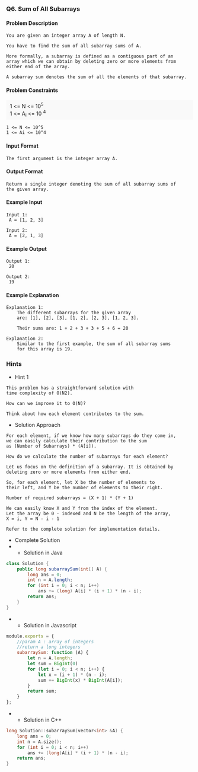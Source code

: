 ### Q6. Sum of All Subarrays
#### Problem Description
```text
You are given an integer array A of length N.

You have to find the sum of all subarray sums of A.

More formally, a subarray is defined as a contiguous part of an 
array which we can obtain by deleting zero or more elements from 
either end of the array.

A subarray sum denotes the sum of all the elements of that subarray.
```
#### Problem Constraints
<div style="background-color: #f9f9f9; padding: 5px 10px; ">
    1 &lt;= N &lt;= 10<sup>5</sup><br>
    1 &lt;= A<sub>i</sub> &lt;= 10 <sup>4</sup>
</div>

```text
1 <= N <= 10^5
1 <= Ai <= 10^4
```
#### Input Format
```text
The first argument is the integer array A.
```
#### Output Format
```text
Return a single integer denoting the sum of all subarray sums of 
the given array.
```
#### Example Input
```text
Input 1:
 A = [1, 2, 3]

Input 2:
 A = [2, 1, 3]
```
#### Example Output
```text
Output 1:
 20

Output 2:
 19
```
#### Example Explanation
```text
Explanation 1:
    The different subarrays for the given array 
    are: [1], [2], [3], [1, 2], [2, 3], [1, 2, 3].
    
    Their sums are: 1 + 2 + 3 + 3 + 5 + 6 = 20

Explanation 2:
    Similar to the first example, the sum of all subarray sums 
    for this array is 19.
```
### Hints
* Hint 1
```text
This problem has a straightforward solution with 
time complexity of O(N2). 

How can we improve it to O(N)?

Think about how each element contributes to the sum.
```
* Solution Approach
```text
For each element, if we know how many subarrays do they come in, 
we can easily calculate their contribution to the sum 
as (Number of Subarrays) * (A[i]).

How do we calculate the number of subarrays for each element?

Let us focus on the definition of a subarray. It is obtained by 
deleting zero or more elements from either end.

So, for each element, let X be the number of elements to 
their left, and Y be the number of elements to their right.

Number of required subarrays = (X + 1) * (Y + 1)

We can easily know X and Y from the index of the element.
Let the array be 0 - indexed and N be the length of the array, 
X = i, Y = N - i - 1

Refer to the complete solution for implementation details.
```
* Complete Solution
* * Solution in Java
```java
class Solution {
    public long subarraySum(int[] A) {
        long ans = 0;
        int n = A.length;
        for (int i = 0; i < n; i++)
            ans += (long) A[i] * (i + 1) * (n - i);
        return ans;
    }
}
```
* * Solution in Javascript
```javascript
module.exports = {
    //param A : array of integers
    //return a long integers
    subarraySum: function (A) {
        let n = A.length;
        let sum = BigInt(0)
        for (let i = 0; i < n; i++) {
            let x = (i + 1) * (n - i);
            sum += BigInt(x) * BigInt(A[i]);
        }
        return sum;
    }
};
```
* * Solution in C++
```cpp
long Solution::subarraySum(vector<int> &A) {
    long ans = 0;
    int n = A.size();
    for (int i = 0; i < n; i++)
        ans += (long)A[i] * (i + 1) * (n - i);
    return ans;
}
```

